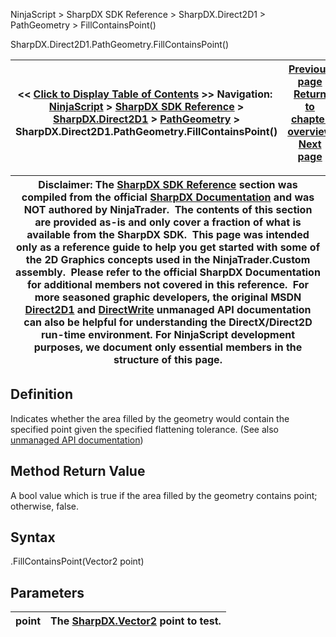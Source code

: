 ﻿
NinjaScript > SharpDX SDK Reference > SharpDX.Direct2D1 > PathGeometry > FillContainsPoint()

SharpDX.Direct2D1.PathGeometry.FillContainsPoint()

| << [Click to Display Table of Contents](sharpdx_direct2d1_pathgeometry_fillcontainspoint.md) >> **Navigation:**     [NinjaScript](ninjascript-1.md) > [SharpDX SDK Reference](sharpdx_sdk_reference-1.md) > [SharpDX.Direct2D1](sharpdx_direct2d1-1.md) > [PathGeometry](sharpdx_direct2d1_pathgeometry-1.md) > SharpDX.Direct2D1.PathGeometry.FillContainsPoint() | [Previous page](sharpdx_direct2d1_pathgeometry_figurecount-1.md) [Return to chapter overview](sharpdx_direct2d1_pathgeometry-1.md) [Next page](sharpdx_direct2d1_pathgeometry_getbounds-1.md) |
| --- | --- |

| Disclaimer: The [SharpDX SDK Reference](sharpdx_sdk_reference-1.md) section was compiled from the official [SharpDX Documentation](http://sharpdx.org/) and was NOT authored by NinjaTrader.  The contents of this section are provided as-is and only cover a fraction of what is available from the SharpDX SDK.  This page was intended only as a reference guide to help you get started with some of the 2D Graphics concepts used in the NinjaTrader.Custom assembly.  Please refer to the official SharpDX Documentation for additional members not covered in this reference.  For more seasoned graphic developers, the original MSDN [Direct2D1](https://msdn.microsoft.com/en-us/library/windows/desktop/dd370990.aspx) and [DirectWrite](https://msdn.microsoft.com/en-us/library/windows/desktop/dd368038.aspx) unmanaged API documentation can also be helpful for understanding the DirectX/Direct2D run-time environment. For NinjaScript development purposes, we document only essential members in the structure of this page. |
| --- |

## Definition
Indicates whether the area filled by the geometry would contain the specified point given the specified flattening tolerance.
(See also [unmanaged API documentation](http://msdn.microsoft.com/en-us/library/dd316687.aspx))
 
## Method Return Value
A bool value which is true if the area filled by the geometry contains point; otherwise, false.
 
## Syntax
<PathGeometry>.FillContainsPoint(Vector2 point)
## Parameters

| point | The [SharpDX.Vector2](sharpdx_vector2-1.md) point to test. |
| --- | --- |
